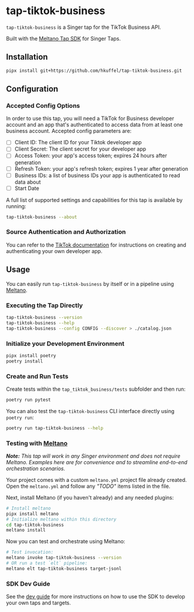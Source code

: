 # tap-tiktok-business

`tap-tiktok-business` is a Singer tap for the TikTok Business API.

Built with the [Meltano Tap SDK](https://sdk.meltano.com) for Singer Taps.

## Installation

```bash
pipx install git+https://github.com/hkuffel/tap-tiktok-business.git
```

## Configuration

### Accepted Config Options
In order to use this tap, you will need a TikTok for Business developer account and an app that's authenticated to access data from at least one business account. Accepted config parameters are:

- [ ] Client ID: The client ID for your Tiktok developer app
- [ ] Client Secret: The client secret for your developer app
- [ ] Access Token: your app's access token; expires 24 hours after generation
- [ ] Refresh Token: your app's refresh token; expires 1 year after generation
- [ ] Business IDs: a list of business IDs your app is authenticated to read data about
- [ ] Start Date

A full list of supported settings and capabilities for this
tap is available by running:

```bash
tap-tiktok-business --about
```

### Source Authentication and Authorization

You can refer to the [TikTok documentation](https://ads.tiktok.com/marketing_api/docs?id=1702716474845185) for instructions on creating and authenticating your own developer app.

## Usage

You can easily run `tap-tiktok-business` by itself or in a pipeline using [Meltano](https://meltano.com/).

### Executing the Tap Directly

```bash
tap-tiktok-business --version
tap-tiktok-business --help
tap-tiktok-business --config CONFIG --discover > ./catalog.json
```

### Initialize your Development Environment

```bash
pipx install poetry
poetry install
```

### Create and Run Tests

Create tests within the `tap_tiktok_business/tests` subfolder and
  then run:

```bash
poetry run pytest
```

You can also test the `tap-tiktok-business` CLI interface directly using `poetry run`:

```bash
poetry run tap-tiktok-business --help
```

### Testing with [Meltano](https://www.meltano.com)

_**Note:** This tap will work in any Singer environment and does not require Meltano.
Examples here are for convenience and to streamline end-to-end orchestration scenarios._

Your project comes with a custom `meltano.yml` project file already created. Open the `meltano.yml` and follow any _"TODO"_ items listed in
the file.

Next, install Meltano (if you haven't already) and any needed plugins:

```bash
# Install meltano
pipx install meltano
# Initialize meltano within this directory
cd tap-tiktok-business
meltano install
```

Now you can test and orchestrate using Meltano:

```bash
# Test invocation:
meltano invoke tap-tiktok-business --version
# OR run a test `elt` pipeline:
meltano elt tap-tiktok-business target-jsonl
```

### SDK Dev Guide

See the [dev guide](https://sdk.meltano.com/en/latest/dev_guide.html) for more instructions on how to use the SDK to 
develop your own taps and targets.
